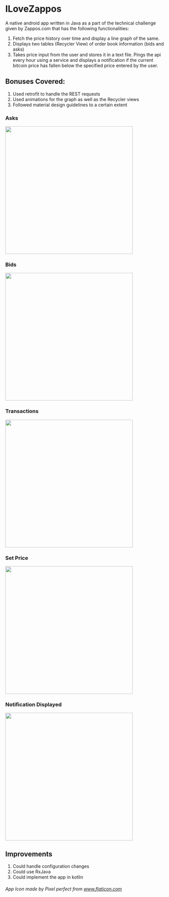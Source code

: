 # ILoveZappos
A native android app written in Java as a part of the technical challenge given by Zappos.com that has the following functionalities:
1. Fetch the price history over time and display a line graph of the same.
2. Displays two tables (Recycler View) of order book information (bids and asks)
3. Takes price input from the user and stores it in a text file. Pings the api every hour using a service and displays a notification
   if the current bitcoin price has fallen below the specified price entered by the user.
   
## Bonuses Covered:
1. Used retrofit to handle the REST requests
2. Used animations for the graph as well as the Recycler views
3. Followed material design guidelines to a certain extent
   
### Asks 
<img src = "app/screenshots/Asks.png" width = 400>

### Bids
<img src = "app/screenshots/Bids.png" width = 400>

### Transactions
<img src = "app/screenshots/Graph.png" width = 400>

### Set Price
<img src = "app/screenshots/Notif.png" width = 400>

### Notification Displayed
<img src = "app/screenshots/Ntoif.png" width = 400>

## Improvements
1. Could handle configuration changes
2. Could use RxJava
3. Could implement the app in kotlin

###### App Icon made by Pixel perfect from www.flaticon.com
